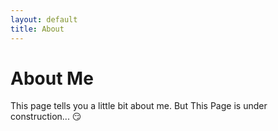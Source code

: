 ```yaml
---
layout: default
title: About
---
```

# About Me

This page tells you a little bit about me. But This Page is under construction... :smirk: